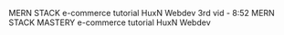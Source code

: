 MERN STACK e-commerce tutorial HuxN Webdev
3rd vid - 8:52
MERN STACK MASTERY e-commerce tutorial HuxN Webdev
